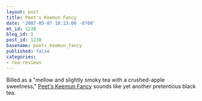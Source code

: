 ```yaml
---
layout: post
title: Peet's Keemun Fancy
date: '2007-05-07 10:13:00 -0700'
mt_id: 1230
blog_id: 1
post_id: 1230
basename: peets_keemun_fancy
published: false
categories:
- tea-reviews
---
```

<p>
Billed as a "mellow and slightly smoky tea with a crushed-apple sweetness," <a href="http://www.peets.com/shop/tea_detail.asp?id=67&amp;cid=2002">Peet's Keemun Fancy</a> sounds like yet another pretentious black tea.
</p>
